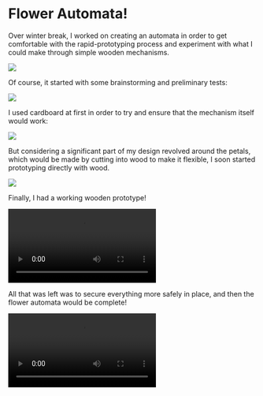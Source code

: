 # Flower Automata!

Over winter break, I worked on creating an automata in order to get comfortable with the rapid-prototyping process and experiment with what I could make through simple wooden mechanisms.

![](https://eden-hen.github.io/pages/Automata/flowerautomata.jpg)

Of course, it started with some brainstorming and preliminary tests:

![](https://eden-hen.github.io/pages/Automata/brainstorming.jpg)

I used cardboard at first in order to try and ensure that the mechanism itself would work:

![](https://eden-hen.github.io/pages/Automata/cardboard.jpg)

But considering a significant part of my design revolved around the petals, which would be made by cutting into wood to make it flexible, I soon started prototyping directly with wood.

![](https://eden-hen.github.io/pages/Automata/lasercutting.jpg)

Finally, I had a working wooden prototype!

![](https://eden-hen.github.io/pages/Automata/woodprototype.mp4)

All that was left was to secure everything more safely in place, and then the flower automata would be complete!

![](https://eden-hen.github.io/pages/Automata/finalautomata.mp4)